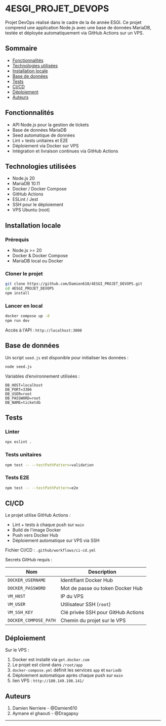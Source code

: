 # 4ESGI_PROJET_DEVOPS

Projet DevOps réalisé dans le cadre de la 4e année ESGI.
Ce projet comprend une application Node.js avec une base de données MariaDB, testée et déployée automatiquement via GitHub Actions sur un VPS.

## Sommaire

- [Fonctionnalités](#fonctionnalités)
- [Technologies utilisées](#technologies-utilisées)
- [Installation locale](#installation-locale)
- [Base de données](#base-de-données)
- [Tests](#tests)
- [CI/CD](#cicd)
- [Déploiement](#déploiement)
- [Auteurs](#auteurs)

## Fonctionnalités

- API Node.js pour la gestion de tickets
- Base de données MariaDB
- Seed automatique de données
- Lint + tests unitaires et E2E
- Déploiement via Docker sur VPS
- Intégration et livraison continues via GitHub Actions

## Technologies utilisées

- Node.js 20
- MariaDB 10.11
- Docker / Docker Compose
- GitHub Actions
- ESLint / Jest
- SSH pour le déploiement
- VPS Ubuntu (root)

## Installation locale

### Prérequis

- Node.js >= 20
- Docker & Docker Compose
- MariaDB local ou Docker

### Cloner le projet

```bash
git clone https://github.com/Damien610/4ESGI_PROJET_DEVOPS.git
cd 4ESGI_PROJET_DEVOPS
npm install
```

### Lancer en local

```bash
docker compose up -d
npm run dev
```

Accès à l'API : `http://localhost:3000`

## Base de données

Un script `seed.js` est disponible pour initialiser les données :

```bash
node seed.js
```

Variables d’environnement utilisées :

```env
DB_HOST=localhost
DB_PORT=3306
DB_USER=root
DB_PASSWORD=root
DB_NAME=ticketdb
```

## Tests

### Linter

```bash
npx eslint .
```

### Tests unitaires

```bash
npm test -- --testPathPattern=validation
```

### Tests E2E

```bash
npm test -- --testPathPattern=e2e
```

## CI/CD

Le projet utilise GitHub Actions :

- Lint + tests à chaque push sur `main`
- Build de l'image Docker
- Push vers Docker Hub
- Déploiement automatique sur VPS via SSH

Fichier CI/CD : `.github/workflows/ci-cd.yml`

Secrets GitHub requis :


| Nom                   | Description                          |
| --------------------- | ------------------------------------ |
| `DOCKER_USERNAME`     | Identifiant Docker Hub               |
| `DOCKER_PASSWORD`     | Mot de passe ou token Docker Hub     |
| `VM_HOST`             | IP du VPS                            |
| `VM_USER`             | Utilisateur SSH (`root`)             |
| `VM_SSH_KEY`          | Clé privée SSH pour GitHub Actions |
| `DOCKER_COMPOSE_PATH` | Chemin du projet sur le VPS          |

## Déploiement

Sur le VPS :

1. Docker est installé via `get.docker.com`
2. Le projet est cloné dans `/root/app`
3. `docker-compose.yml` définit les services `app` et `mariadb`
4. Déploiement automatique après chaque push sur `main`
5. lien VPS : `http://180.149.198.141/`

## Auteurs
1. Damien Nerriere - @Damien610
2. Aymane el ghaouti - @Dragapsy 
---
